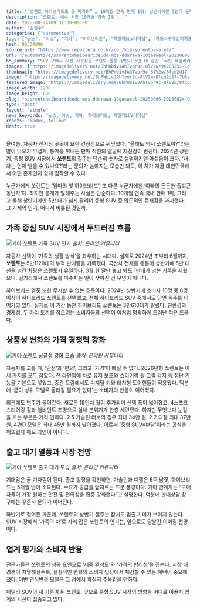 ```yaml
---
title: "“쏘렌토·하이브리드도 못 따라와” … 10개월 연속 판매 1위, 상반기에만 5만대 돌파한 기아 쏘렌토"
description: "쏘렌토, 내수 시장 10개월 연속 1위 ..."
date: 2025-08-24T09:31:00+09:00
author: "김한수"
categories: ["automotive"]
tags: ["뉴스", "이슈", "기아", "하이브리드", "패밀리SUV리더십", "자동차구매심리지표"]
hash: 86334d06
source_url: "https://www.reportera.co.kr/car/kia-sorento-sales/"
url: "/automotive/ssorentohaibeurideudo-mos-ddarawa-10gaeweol-20250806-20250824-01/"
h5_summary: "SUV 구매자 시선 사로잡은 쏘렌토 돌풍 상반기 5만 대 넘긴 ‘국민 패밀리카’ 저력"
images: ["https://imagedelivery.net/BhPWbivJAhTvor9c-8lV2w/9e205251-1dfc-4d9d-aed4-d62e63dba400/public", "https://imagedelivery.net/BhPWbivJAhTvor9c-8lV2w/8fcd2d17-7b8a-4285-f460-9446e7180800/public", "https://imagedelivery.net/BhPWbivJAhTvor9c-8lV2w/07784c36-c461-4c08-c41a-884345358600/public", "https://imagedelivery.net/BhPWbivJAhTvor9c-8lV2w/c6253c7b-07ee-45cc-9479-2d7557392500/public"]
thumbnail: "https://imagedelivery.net/BhPWbivJAhTvor9c-8lV2w/8fcd2d17-7b8a-4285-f460-9446e7180800/public"
image: "https://imagedelivery.net/BhPWbivJAhTvor9c-8lV2w/8fcd2d17-7b8a-4285-f460-9446e7180800/public"
featured_image: "https://imagedelivery.net/BhPWbivJAhTvor9c-8lV2w/8fcd2d17-7b8a-4285-f460-9446e7180800/public"
image_width: 1200
image_height: 630
slug: "ssorentohaibeurideudo-mos-ddarawa-10gaeweol-20250806-20250824-01"
type: "post"
layout: "single"
news_keywords: "뉴스, 이슈, 기아, 하이브리드, 패밀리SUV리더십"
robots: "index, follow"
draft: true
---
```


올여름, 자동차 전시장 곳곳이 묘한 긴장감으로 뒤덮였다. “올해도 역시 쏘렌토야?”라는 말이 나오기 무섭게, 통계를 꺼내든 판매 직원의 얼굴에 자신감이 번진다. 2024년 상반기, 중형 SUV 시장에서 **쏘렌토**의 질주는 단순히 숫자로 설명하기엔 아쉬움이 크다. ‘내 차는 언제 받을 수 있나요?’라는 문의가 쏟아지는 모습만 봐도, 이 차가 지금 대한민국에서 어떤 존재인지 쉽게 짐작할 수 있다.

누군가에게 쏘렌토는 ‘엄마의 첫 하이브리드’, 또 다른 누군가에겐 ‘아빠의 든든한 출퇴근 동반자’다. 하지만 통계가 말해주는 사실은 단순하다. 10개월 연속 국내 판매 1위, 그리고 올해 상반기에만 5만 대가 넘게 팔리며 중형 SUV 중 압도적인 존재감을 과시했다. 그 기세와 인기, 어디서 비롯된 것일까.

## 가족 중심 SUV 시장에서 두드러진 흐름

![기아 쏘렌토 가족 SUV 인기](https://imagedelivery.net/BhPWbivJAhTvor9c-8lV2w/c6253c7b-07ee-45cc-9479-2d7557392500/public)
*출처: 온라인 커뮤니티*


자동차 선택이 ‘가족의 생활 방식’을 좌우하는 시대다. 실제로 2024년 초부터 6월까지, **쏘렌토**는 5만1129대의 누적 판매량을 기록했다. 국산차 전체를 통틀어 상반기에 5만 대 선을 넘긴 차량은 쏘렌토가 유일하다. 3월 한 달만 놓고 봐도 1만대가 넘는 기록을 세웠으니, 길거리에서 쏘렌토를 마주치는 일이 잦아진 건 우연이 아니다.

하이브리드 열풍 또한 무시할 수 없는 흐름이다. 2024년 상반기에 소비자 10명 중 6명 이상이 하이브리드 쏘렌토를 선택했고, 전체 하이브리드 SUV 중에서도 단연 독주를 이어가고 있다. 실제로 이 기간 동안 하이브리드 쏘렌토는 3만610대가 팔렸다. 친환경과 경제성, 두 마리 토끼를 잡으려는 소비자들의 선택이 이처럼 명확하게 드러난 적은 드물다.

## 상품성 변화와 가격 경쟁력 강화

![기아 쏘렌토 상품성 강화 모습](https://imagedelivery.net/BhPWbivJAhTvor9c-8lV2w/9e205251-1dfc-4d9d-aed4-d62e63dba400/public)
*출처: 온라인 커뮤니티*


자동차를 고를 때, ‘안전’과 ‘편의’, 그리고 ‘가격’이 빠질 수 없다. 2026년형 쏘렌토는 이 세 가지를 모두 잡았다. 전 라인업에 차로 유지 보조와 스티어링 휠 그립 감지 등 첨단 기능을 기본으로 넣었고, 중간 트림에서도 디지털 키와 터치형 도어핸들이 적용됐다. 덕분에 ‘굳이 상위 모델로 올라갈 필요가 없다’는 소비자의 반응이 이어졌다.

외관에도 변주가 들어갔다. 새로운 19인치 휠이 추가되며 선택 폭이 넓어졌고, 4스포크 스티어링 휠과 앰비언트 조명으로 실내 분위기가 한층 세련됐다. 하지만 무엇보다 눈길을 끄는 부분은 가격 인하다. 2.5 가솔린 터보의 경우 최대 34만 원, 2.2 디젤 최대 37만 원, 4WD 모델은 최대 45만 원까지 낮아졌다. 이로써 '중형 SUV=부담'이라는 공식을 깨뜨렸다 해도 과언이 아니다.

## 출고 대기 열풍과 시장 전망

![기아 쏘렌토 출고 대기 모습](https://imagedelivery.net/BhPWbivJAhTvor9c-8lV2w/07784c36-c461-4c08-c41a-884345358600/public)
*출처: 온라인 커뮤니티*


기대감은 곧 기다림이 된다. 출고 일정을 확인하면, 가솔린과 디젤은 6주 남짓, 하이브리드는 5개월 반이 소요된다. 수요가 공급을 앞지르는 드문 풍경이다. 기아 관계자는 “구매자들이 가장 원하는 안전 및 편의성을 집중 강화했다”고 설명한다. 덕분에 판매상담 창구에는 꾸준히 문의가 이어진다.

하반기로 접어든 가운데, 쏘렌토의 상반기 질주는 잠시도 멈출 기미가 보이지 않는다. SUV 시장에서 ‘가족의 차’로 자리 잡은 쏘렌토의 인기는, 앞으로도 당분간 이어질 전망이다.

## 업계 평가와 소비자 반응

전문가들은 쏘렌토의 성공 요인으로 ‘제품 완성도’와 ‘가격의 합리성’을 꼽는다. 시장 내 경쟁이 치열해질수록, 실질적인 변화와 소비자 입장에서 체감할 수 있는 혜택이 중요해졌다. 이번 연식변경 모델은 그 점에서 확실히 주목받을 만하다.

패밀리 SUV의 새 기준이 된 쏘렌토, 앞으로 중형 SUV 시장의 방향을 어디로 이끌지 업계의 시선이 집중되고 있다.
